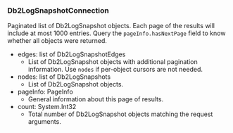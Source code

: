 ### Db2LogSnapshotConnection
Paginated list of Db2LogSnapshot objects. Each page of the results will include at most 1000 entries. Query the `pageInfo.hasNextPage` field to know whether all objects were returned.

- edges: list of Db2LogSnapshotEdges
  - List of Db2LogSnapshot objects with additional pagination information. Use `nodes` if per-object cursors are not needed.
- nodes: list of Db2LogSnapshots
  - List of Db2LogSnapshot objects.
- pageInfo: PageInfo
  - General information about this page of results.
- count: System.Int32
  - Total number of Db2LogSnapshot objects matching the request arguments.
